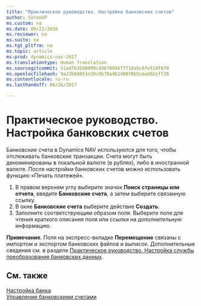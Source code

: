 ```yaml
---
title: "Практическое руководство. Настройка банковских счетов"
author: SorenGP
ms.custom: na
ms.date: 09/22/2016
ms.reviewer: na
ms.suite: na
ms.tgt_pltfrm: na
ms.topic: article
ms-prod: dynamics-nav-2017
ms.translationtype: Human Translation
ms.sourcegitcommit: 51adfb3588099c496f0946ff71da5c6fe518f070
ms.openlocfilehash: 9a23b88053e20c9b78adb140078b5cead02eff26
ms.contentlocale: ru-ru
ms.lasthandoff: 06/26/2017

---
```


# <a name="how-to-set-up-bank-accounts"></a>Практическое руководство. Настройка банковских счетов
Банковские счета в Dynamics NAV используются для того, чтобы отслеживать банковские транзакции. Счета могут быть деноминированы в локальной валюте (в рублях), либо в иностранной валюте. После настройки банковских счетов можно использовать функцию «Печать платежей».

1. В правом верхнем углу выберите значок **Поиск страницы или отчета**, введите **Банковские счета**, а затем выберите связанную ссылку.
2. В окне **Банковские счета** выберите действие **Создать**.
3. Заполните соответствующим образом поля. Выберите поле для чтения краткого описания поля или ссылки на дополнительную информацию.

**Примечание**. Поля на экспресс-вкладке **Перемещение** связаны с импортом и экспортом банковских файлов и выписок. Дополнительные сведения см. в разделе [Практическое руководство. Настройка службы преобразования банковских данных](bank-how-setup-bank-data-conversion-service.md).

## <a name="see-also"></a>См. также  
[Настройка банка](bank-setup-banking.md)  
[Управление банковскими счетами](bank-manage-bank-accounts.md)

